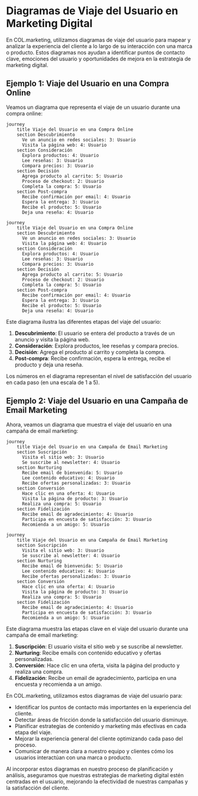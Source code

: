 # Diagramas de Viaje del Usuario en Marketing Digital

En COL.marketing, utilizamos diagramas de viaje del usuario para mapear y analizar la experiencia del cliente a lo largo de su interacción con una marca o producto. Estos diagramas nos ayudan a identificar puntos de contacto clave, emociones del usuario y oportunidades de mejora en la estrategia de marketing digital.

## Ejemplo 1: Viaje del Usuario en una Compra Online

Veamos un diagrama que representa el viaje de un usuario durante una compra online:

```
journey
    title Viaje del Usuario en una Compra Online
    section Descubrimiento
      Ve un anuncio en redes sociales: 3: Usuario
      Visita la página web: 4: Usuario
    section Consideración
      Explora productos: 4: Usuario
      Lee reseñas: 3: Usuario
      Compara precios: 3: Usuario
    section Decisión
      Agrega producto al carrito: 5: Usuario
      Proceso de checkout: 2: Usuario
      Completa la compra: 5: Usuario
    section Post-compra
      Recibe confirmación por email: 4: Usuario
      Espera la entrega: 3: Usuario
      Recibe el producto: 5: Usuario
      Deja una reseña: 4: Usuario
```

```mermaid
journey
    title Viaje del Usuario en una Compra Online
    section Descubrimiento
      Ve un anuncio en redes sociales: 3: Usuario
      Visita la página web: 4: Usuario
    section Consideración
      Explora productos: 4: Usuario
      Lee reseñas: 3: Usuario
      Compara precios: 3: Usuario
    section Decisión
      Agrega producto al carrito: 5: Usuario
      Proceso de checkout: 2: Usuario
      Completa la compra: 5: Usuario
    section Post-compra
      Recibe confirmación por email: 4: Usuario
      Espera la entrega: 3: Usuario
      Recibe el producto: 5: Usuario
      Deja una reseña: 4: Usuario
```

Este diagrama ilustra las diferentes etapas del viaje del usuario:

1. **Descubrimiento**: El usuario se entera del producto a través de un anuncio y visita la página web.
2. **Consideración**: Explora productos, lee reseñas y compara precios.
3. **Decisión**: Agrega el producto al carrito y completa la compra.
4. **Post-compra**: Recibe confirmación, espera la entrega, recibe el producto y deja una reseña.

Los números en el diagrama representan el nivel de satisfacción del usuario en cada paso (en una escala de 1 a 5).

## Ejemplo 2: Viaje del Usuario en una Campaña de Email Marketing

Ahora, veamos un diagrama que muestra el viaje del usuario en una campaña de email marketing:

```
journey
    title Viaje del Usuario en una Campaña de Email Marketing
    section Suscripción
      Visita el sitio web: 3: Usuario
      Se suscribe al newsletter: 4: Usuario
    section Nurturing
      Recibe email de bienvenida: 5: Usuario
      Lee contenido educativo: 4: Usuario
      Recibe ofertas personalizadas: 3: Usuario
    section Conversión
      Hace clic en una oferta: 4: Usuario
      Visita la página de producto: 3: Usuario
      Realiza una compra: 5: Usuario
    section Fidelización
      Recibe email de agradecimiento: 4: Usuario
      Participa en encuesta de satisfacción: 3: Usuario
      Recomienda a un amigo: 5: Usuario
```

```mermaid
journey
    title Viaje del Usuario en una Campaña de Email Marketing
    section Suscripción
      Visita el sitio web: 3: Usuario
      Se suscribe al newsletter: 4: Usuario
    section Nurturing
      Recibe email de bienvenida: 5: Usuario
      Lee contenido educativo: 4: Usuario
      Recibe ofertas personalizadas: 3: Usuario
    section Conversión
      Hace clic en una oferta: 4: Usuario
      Visita la página de producto: 3: Usuario
      Realiza una compra: 5: Usuario
    section Fidelización
      Recibe email de agradecimiento: 4: Usuario
      Participa en encuesta de satisfacción: 3: Usuario
      Recomienda a un amigo: 5: Usuario
```

Este diagrama muestra las etapas clave en el viaje del usuario durante una campaña de email marketing:

1. **Suscripción**: El usuario visita el sitio web y se suscribe al newsletter.
2. **Nurturing**: Recibe emails con contenido educativo y ofertas personalizadas.
3. **Conversión**: Hace clic en una oferta, visita la página del producto y realiza una compra.
4. **Fidelización**: Recibe un email de agradecimiento, participa en una encuesta y recomienda a un amigo.

En COL.marketing, utilizamos estos diagramas de viaje del usuario para:

- Identificar los puntos de contacto más importantes en la experiencia del cliente.
- Detectar áreas de fricción donde la satisfacción del usuario disminuye.
- Planificar estrategias de contenido y marketing más efectivas en cada etapa del viaje.
- Mejorar la experiencia general del cliente optimizando cada paso del proceso.
- Comunicar de manera clara a nuestro equipo y clientes cómo los usuarios interactúan con una marca o producto.

Al incorporar estos diagramas en nuestro proceso de planificación y análisis, aseguramos que nuestras estrategias de marketing digital estén centradas en el usuario, mejorando la efectividad de nuestras campañas y la satisfacción del cliente.

